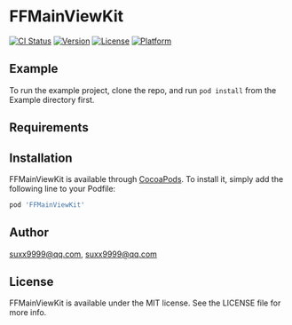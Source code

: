 # FFMainViewKit

[![CI Status](https://img.shields.io/travis/suxx9999@qq.com/FFMainViewKit.svg?style=flat)](https://travis-ci.org/suxx9999@qq.com/FFMainViewKit)
[![Version](https://img.shields.io/cocoapods/v/FFMainViewKit.svg?style=flat)](https://cocoapods.org/pods/FFMainViewKit)
[![License](https://img.shields.io/cocoapods/l/FFMainViewKit.svg?style=flat)](https://cocoapods.org/pods/FFMainViewKit)
[![Platform](https://img.shields.io/cocoapods/p/FFMainViewKit.svg?style=flat)](https://cocoapods.org/pods/FFMainViewKit)

## Example

To run the example project, clone the repo, and run `pod install` from the Example directory first.

## Requirements

## Installation

FFMainViewKit is available through [CocoaPods](https://cocoapods.org). To install
it, simply add the following line to your Podfile:

```ruby
pod 'FFMainViewKit'
```

## Author

suxx9999@qq.com, suxx9999@qq.com

## License

FFMainViewKit is available under the MIT license. See the LICENSE file for more info.
